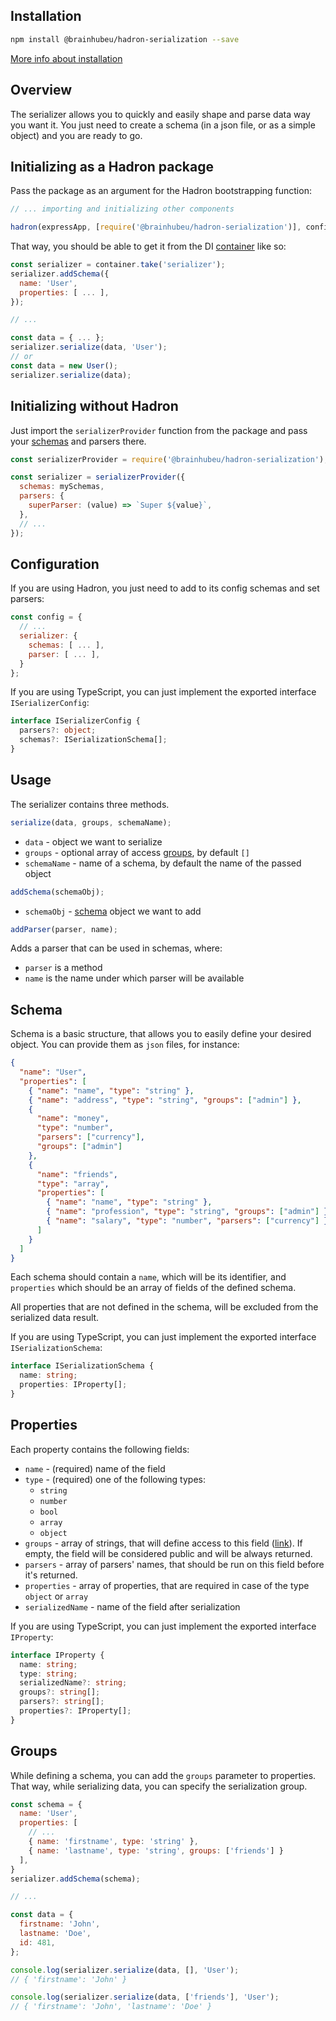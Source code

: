 ## Installation

```bash
npm install @brainhubeu/hadron-serialization --save
```

[More info about installation](http://hadron-docs.dev.brainhub.pl/core/#installation)

## Overview

The serializer allows you to quickly and easily shape and parse data way you want it. You just need to create a schema (in a json file, or as a simple object) and you are ready to go.

## Initializing as a Hadron package

Pass the package as an argument for the Hadron bootstrapping function:

```javascript
// ... importing and initializing other components

hadron(expressApp, [require('@brainhubeu/hadron-serialization')], config);
```

That way, you should be able to get it from the DI [container](http://hadron-docs.dev.brainhub.pl/core/#dependency-injection) like so:

```javascript
const serializer = container.take('serializer');
serializer.addSchema({
  name: 'User',
  properties: [ ... ],
});

// ...

const data = { ... };
serializer.serialize(data, 'User');
// or
const data = new User();
serializer.serialize(data);
```

## Initializing without Hadron

Just import the `serializerProvider` function from the package and pass your [schemas](#schema) and parsers there.

```javascript
const serializerProvider = require('@brainhubeu/hadron-serialization');

const serializer = serializerProvider({
  schemas: mySchemas,
  parsers: {
    superParser: (value) => `Super ${value}`,
  },
  // ...
});
```

## Configuration

If you are using Hadron, you just need to add to its config schemas and set parsers:

```javascript
const config = {
  // ...
  serializer: {
    schemas: [ ... ],
    parser: [ ... ],
  }
};
```

If you are using TypeScript, you can just implement the exported interface `ISerializerConfig`:

```typescript
interface ISerializerConfig {
  parsers?: object;
  schemas?: ISerializationSchema[];
}
```

## Usage

The serializer contains three methods.

```javascript
serialize(data, groups, schemaName);
```

* `data` - object we want to serialize
* `groups` - optional array of access [groups](#groups), by default `[]`
* `schemaName` - name of a schema, by default the name of the passed object

```javascript
addSchema(schemaObj);
```

* `schemaObj` - [schema](#schema) object we want to add

```javascript
addParser(parser, name);
```

Adds a parser that can be used in schemas, where:

* `parser` is a method
* `name` is the name under which parser will be available

## Schema

Schema is a basic structure, that allows you to easily define your desired object. You can provide them as `json` files, for instance:

```json
{
  "name": "User",
  "properties": [
    { "name": "name", "type": "string" },
    { "name": "address", "type": "string", "groups": ["admin"] },
    {
      "name": "money",
      "type": "number",
      "parsers": ["currency"],
      "groups": ["admin"]
    },
    {
      "name": "friends",
      "type": "array",
      "properties": [
        { "name": "name", "type": "string" },
        { "name": "profession", "type": "string", "groups": ["admin"] },
        { "name": "salary", "type": "number", "parsers": ["currency"] }
      ]
    }
  ]
}
```

Each schema should contain a `name`, which will be its identifier, and `properties` which should be an array of fields of the defined schema.

All properties that are not defined in the schema, will be excluded from the serialized data result.

If you are using TypeScript, you can just implement the exported interface `ISerializationSchema`:

```typescript
interface ISerializationSchema {
  name: string;
  properties: IProperty[];
}
```

## Properties

Each property contains the following fields:

* `name` - (required) name of the field
* `type` - (required) one of the following types:
  * `string`
  * `number`
  * `bool`
  * `array`
  * `object`
* `groups` - array of strings, that will define access to this field ([link](#groups)). If empty, the field will be considered public and will be always returned.
* `parsers` - array of parsers' names, that should be run on this field before it's returned.
* `properties` - array of properties, that are required in case of the type `object` or `array`
* `serializedName` - name of the field after serialization

If you are using TypeScript, you can just implement the exported interface `IProperty`:

```typescript
interface IProperty {
  name: string;
  type: string;
  serializedName?: string;
  groups?: string[];
  parsers?: string[];
  properties?: IProperty[];
}
```

## Groups

While defining a schema, you can add the `groups` parameter to properties. That way, while serializing data, you can specify the serialization group.

```javascript
const schema = {
  name: 'User',
  properties: [
    // ...
    { name: 'firstname', type: 'string' },
    { name: 'lastname', type: 'string', groups: ['friends'] }
  ],
}
serializer.addSchema(schema);

// ...

const data = {
  firstname: 'John',
  lastname: 'Doe',
  id: 481,
};

console.log(serializer.serialize(data, [], 'User');
// { 'firstname': 'John' }

console.log(serializer.serialize(data, ['friends'], 'User');
// { 'firstname': 'John', 'lastname': 'Doe' }
```
